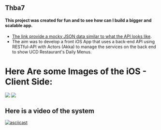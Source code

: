 ## Thba7
#### This project was created for fun and to see how can I build a bigger and scalable app.

- [The link provide a mocky JSON data similar to what the API looks like](http://www.mocky.io/v2/5a2afe432d0000162d91b28f).
- The aim was to develop a front iOS App that uses a back-end API using RESTful-API with Actors (Akka) to manage the services on the back end to show UCD Restaurant's Daily Menus.

# Here Are some Images of the iOS - Client Side:
<img src="https://user-images.githubusercontent.com/10982414/33792232-2d3fd72c-dc92-11e7-8e30-ba37e2433061.png"/> <img src="https://user-images.githubusercontent.com/10982414/33792233-310a9e6e-dc92-11e7-925b-0f2ceb7247b4.png"/>

## Here is a video of the system

[![asciicast](https://img.youtube.com/vi/l8-Q3eiSgi8/0.jpg)](https://youtu.be/l8-Q3eiSgi8)



